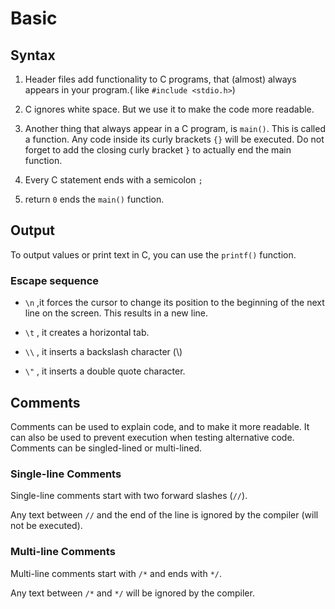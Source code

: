 # Basic

## Syntax

1. Header files add functionality to C programs, that (almost) always appears in your program.( like `#include <stdio.h>`)

2. C ignores white space. But we use it to make the code more readable.

3. Another thing that always appear in a C program, is `main()`. This is called a function. Any code inside its curly brackets `{}` will be executed. Do not forget to add the closing curly bracket `}` to actually end the main function.

4. Every C statement ends with a semicolon `;`

5. return `0` ends the `main()` function.

## Output

To output values or print text in C, you can use the `printf()` function.

### Escape sequence

+ `\n` ,it forces the cursor to change its position to the beginning of the next line on the screen. This results in a new line.

+ `\t` , it creates a horizontal tab.

+ `\\` , it inserts a backslash character (\\)

+ `\"` , it inserts a double quote character.

## Comments

Comments can be used to explain code, and to make it more readable. It can also be used to prevent execution when testing alternative code.
Comments can be singled-lined or multi-lined.

### Single-line Comments

Single-line comments start with two forward slashes (`//`).

Any text between `//` and the end of the line is ignored by the compiler (will not be executed).

### Multi-line Comments

Multi-line comments start with `/*` and ends with `*/`.

Any text between `/*` and `*/` will be ignored by the compiler.

